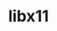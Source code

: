 ---
title: "libx11"
layout: cache
categories: [package, develop-2023-08-20]
meta: {"versions": ["1.8.4"], "compilers": ["gcc@=11.1.0", "gcc@=11.3.0", "gcc@=7.3.1"], "oss": ["amzn2", "ubuntu20.04", "ubuntu22.04"], "platforms": ["linux"], "targets": ["aarch64", "neoverse_n1", "x86_64_v3"], "stacks": ["aws-isc", "aws-isc-aarch64", "data-vis-sdk", "e4s", "gpu-tests", "ml-linux-x86_64-rocm", "root"], "num_specs": 8, "num_specs_by_stack": {"aws-isc-aarch64": 2, "root": 8, "aws-isc": 1, "e4s": 3, "gpu-tests": 1, "data-vis-sdk": 1, "ml-linux-x86_64-rocm": 1}}
spec_details: [{"hash": "hvywvgvekqfzuikkpdm53lbgqy75vtxd", "compiler": "gcc@=7.3.1", "versions": ["1.8.4"], "os": "amzn2", "platform": "linux", "target": "aarch64", "variants": ["build_system=autotools"], "stacks": ["aws-isc-aarch64", "root"], "size": "-", "tarball": "https://binaries.spack.io/develop-2023-08-20/build_cache/linux-amzn2-aarch64/gcc-7.3.1/libx11-1.8.4/linux-amzn2-aarch64-gcc-7.3.1-libx11-1.8.4-hvywvgvekqfzuikkpdm53lbgqy75vtxd.spack"}, {"hash": "4gakek55xiiys3filmqxyn2xplnweqmr", "compiler": "gcc@=7.3.1", "versions": ["1.8.4"], "os": "amzn2", "platform": "linux", "target": "neoverse_n1", "variants": ["build_system=autotools"], "stacks": ["aws-isc-aarch64", "root"], "size": "-", "tarball": "https://binaries.spack.io/develop-2023-08-20/build_cache/linux-amzn2-neoverse_n1/gcc-7.3.1/libx11-1.8.4/linux-amzn2-neoverse_n1-gcc-7.3.1-libx11-1.8.4-4gakek55xiiys3filmqxyn2xplnweqmr.spack"}, {"hash": "2vi33ltszudvqplvoqssmxe6tia7lkqp", "compiler": "gcc@=7.3.1", "versions": ["1.8.4"], "os": "amzn2", "platform": "linux", "target": "x86_64_v3", "variants": ["build_system=autotools"], "stacks": ["aws-isc", "root"], "size": "-", "tarball": "https://binaries.spack.io/develop-2023-08-20/build_cache/linux-amzn2-x86_64_v3/gcc-7.3.1/libx11-1.8.4/linux-amzn2-x86_64_v3-gcc-7.3.1-libx11-1.8.4-2vi33ltszudvqplvoqssmxe6tia7lkqp.spack"}, {"hash": "pmagtkp5vzhh3s7mpghkfgwowzypsf33", "compiler": "gcc@=11.1.0", "versions": ["1.8.4"], "os": "ubuntu20.04", "platform": "linux", "target": "x86_64_v3", "variants": ["build_system=autotools"], "stacks": ["root", "e4s", "gpu-tests"], "size": "-", "tarball": "https://binaries.spack.io/develop-2023-08-20/build_cache/linux-ubuntu20.04-x86_64_v3/gcc-11.1.0/libx11-1.8.4/linux-ubuntu20.04-x86_64_v3-gcc-11.1.0-libx11-1.8.4-pmagtkp5vzhh3s7mpghkfgwowzypsf33.spack"}, {"hash": "uqswvg2matf4lk2h5oyj32bhusxpebjm", "compiler": "gcc@=11.1.0", "versions": ["1.8.4"], "os": "ubuntu20.04", "platform": "linux", "target": "x86_64_v3", "variants": ["build_system=autotools"], "stacks": ["data-vis-sdk", "root"], "size": "-", "tarball": "https://binaries.spack.io/develop-2023-08-20/build_cache/linux-ubuntu20.04-x86_64_v3/gcc-11.1.0/libx11-1.8.4/linux-ubuntu20.04-x86_64_v3-gcc-11.1.0-libx11-1.8.4-uqswvg2matf4lk2h5oyj32bhusxpebjm.spack"}, {"hash": "fgfq6wjht6qiple66deqg2lygxsfvzkq", "compiler": "gcc@=11.1.0", "versions": ["1.8.4"], "os": "ubuntu20.04", "platform": "linux", "target": "x86_64_v3", "variants": ["build_system=autotools"], "stacks": ["root", "e4s"], "size": "-", "tarball": "https://binaries.spack.io/develop-2023-08-20/build_cache/linux-ubuntu20.04-x86_64_v3/gcc-11.1.0/libx11-1.8.4/linux-ubuntu20.04-x86_64_v3-gcc-11.1.0-libx11-1.8.4-fgfq6wjht6qiple66deqg2lygxsfvzkq.spack"}, {"hash": "qlstukcgvtzydfibjsqfrybfubffp64x", "compiler": "gcc@=11.1.0", "versions": ["1.8.4"], "os": "ubuntu20.04", "platform": "linux", "target": "x86_64_v3", "variants": ["build_system=autotools"], "stacks": ["root", "e4s"], "size": "-", "tarball": "https://binaries.spack.io/develop-2023-08-20/build_cache/linux-ubuntu20.04-x86_64_v3/gcc-11.1.0/libx11-1.8.4/linux-ubuntu20.04-x86_64_v3-gcc-11.1.0-libx11-1.8.4-qlstukcgvtzydfibjsqfrybfubffp64x.spack"}, {"hash": "lro6icp4w23tqtogng435vrtvvf4qgxa", "compiler": "gcc@=11.3.0", "versions": ["1.8.4"], "os": "ubuntu22.04", "platform": "linux", "target": "x86_64_v3", "variants": ["build_system=autotools"], "stacks": ["ml-linux-x86_64-rocm", "root"], "size": "-", "tarball": "https://binaries.spack.io/develop-2023-08-20/build_cache/linux-ubuntu22.04-x86_64_v3/gcc-11.3.0/libx11-1.8.4/linux-ubuntu22.04-x86_64_v3-gcc-11.3.0-libx11-1.8.4-lro6icp4w23tqtogng435vrtvvf4qgxa.spack"}]
---